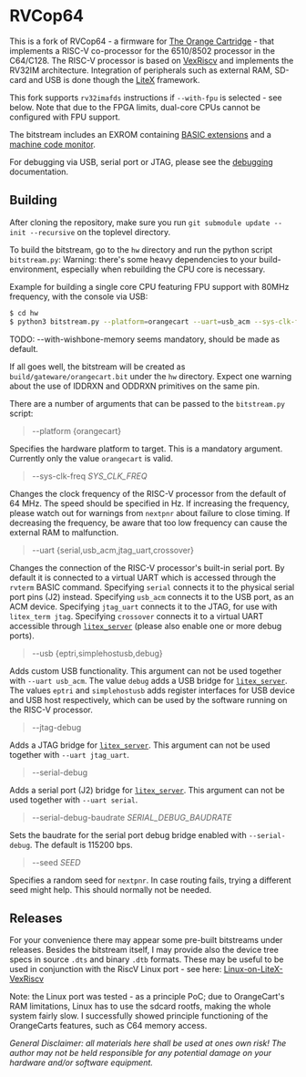 RVCop64
=======

This is a fork of RVCop64 - a firmware for [The Orange Cartridge][1] - 
that implements a
RISC-V co-processor for the 6510/8502 processor in the C64/C128.  The
RISC-V processor is based on [VexRiscv][2] and implements the RV32IM
architecture. Integration of peripherals such as external RAM, SD-card
and USB is done though the [LiteX][3] framework.

This fork supports `rv32imafds` instructions if `--with-fpu` is selected - see below.
Note that due to the FPGA limits, dual-core CPUs cannot be configured with FPU support.

The bitstream includes an EXROM containing [BASIC extensions](doc/basic.md)
and a [machine code monitor](doc/rvmon.md).

For debugging via USB, serial port or JTAG, please see the
[debugging](doc/debugging.md) documentation.


Building
--------

After cloning the repository, make sure you run `git submodule update --init --recursive` on the toplevel directory.

To build the bitstream, go to the `hw` directory and run the python script
`bitstream.py`:
Warning: there's some heavy dependencies to your build-environment, especially when rebuilding the CPU core is necessary.

Example for building a single core CPU featuring FPU support with 80MHz frequency, with the console via USB:
```sh
$ cd hw
$ python3 bitstream.py --platform=orangecart --uart=usb_acm --sys-clk-freq=80e6 --cpu-count=1 --with-fpu --with-wishbone-memory
```
TODO: --with-wishbone-memory seems mandatory, should be made as default.

If all goes well, the bitstream will be created as
`build/gateware/orangecart.bit` under the `hw` directory.
Expect one warning about the use of IDDRXN and ODDRXN primitives on the
same pin.

There are a number of arguments that can be passed to the `bitstream.py`
script:

> --platform {orangecart}

Specifies the hardware platform to target.  This is a mandatory argument.
Currently only the value `orangecart` is valid.

> --sys-clk-freq _SYS_CLK_FREQ_

Changes the clock frequency of the RISC-V processor from the default of
64 MHz.  The speed should be specified in Hz.  If increasing the frequency,
please watch out for warnings from `nextpnr` about failure to close timing.
If decreasing the frequency, be aware that too low frequency can cause
the external RAM to malfunction.

> --uart {serial,usb_acm,jtag_uart,crossover}

Changes the connection of the RISC-V processor's built-in serial port.
By default it is connected to a virtual UART which is accessed through
the `rvterm` BASIC command.  Specifying `serial` connects it to the
physical serial port pins (J2) instead.  Specifying `usb_acm` connects
it to the USB port, as an ACM device.  Specifying `jtag_uart` connects
it to the JTAG, for use with `litex_term jtag`.  Specifying `crossover`
connects it to a virtual UART accessible through [`litex_server`][4]
(please also enable one or more debug ports).

> --usb {eptri,simplehostusb,debug}

Adds custom USB functionality.  This argument can not be used together
with `--uart usb_acm`.  The value `debug` adds a USB bridge for
[`litex_server`][4].  The values `eptri` and `simplehostusb` adds register
interfaces for USB device and USB host respectively, which can be used by
the software running on the RISC-V processor.

> --jtag-debug

Adds a JTAG bridge for [`litex_server`][4].  This argument can not be used
together with `--uart jtag_uart`.

> --serial-debug

Adds a serial port (J2) bridge for [`litex_server`][4].  This argument
can not be used together with `--uart serial`.

> --serial-debug-baudrate _SERIAL_DEBUG_BAUDRATE_

Sets the baudrate for the serial port debug bridge enabled with
`--serial-debug`.  The default is 115200 bps.

> --seed _SEED_

Specifies a random seed for `nextpnr`.  In case routing fails, trying a
different seed might help.  This should normally not be needed.

Releases
--------

For your convenience there may appear some pre-built bitstreams under releases. Besides the bitstream itself, I may provide also the device tree specs in source `.dts` and binary `.dtb` formats. These may be useful to be used in conjunction with the RiscV Linux port - see here: [Linux-on-LiteX-VexRiscv][5]

Note: the Linux port was tested - as a principle PoC; due to OrangeCart's RAM limitations, Linux has to use the sdcard rootfs, making the whole system fairly slow. I successfully showed principle functioning of the OrangeCarts features, such as C64 memory access.

*General Disclaimer: all materials here shall be used at ones own risk! The author may not be held responsible for any potential damage on your hardware and/or software equipment.*

[1]: https://github.com/zeldin/OrangeCart.git
[2]: https://github.com/SpinalHDL/VexRiscv
[3]: https://github.com/enjoy-digital/litex
[4]: https://github.com/enjoy-digital/litex/wiki/Use-Host-Bridge-to-control-debug-a-SoC
[5]: https://github.com/litex-hub/linux-on-litex-vexriscv

